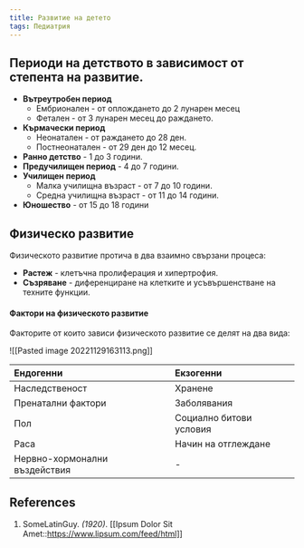 ```yaml
---
title: Развитие на детето
tags: Педиатрия 
---
```


## Периоди на детството в зависимост от степента на развитие. 
- **Вътреутробен период**
	- Ембрионален - от оплождането до 2 лунарен месец
	- Фетален - от 3 лунарен месец до раждането.
- **Кърмачески период**
	- Неонатален - от раждането до 28 ден.
	- Постнеонатален - от 29 ден до 12 месец.
- **Ранно детство** - 1 до 3 години.
- **Предучилищен период** - 4 до 7 години.
- **Училищен период**
	- Малка училищна възраст - от 7 до 10 години.
	- Средна училищна възраст - от 11 до 14 години.
- **Юношество** - от 15 до 18 години

## Физическо развитие
Физическото развитие протича в два взаимно свързани процеса:
- **Растеж** - клетъчна пролиферация и хипертрофия.
- **Съзряване** - диференциране на клетките и усъвършенстване на техните функции.

#### Фактори на физическото развитие
Факторите от които зависи физическото развитие се делят на два вида:

![[Pasted image 20221129163113.png]]

| **Ендогенни**                 | **Екзогенни**           |
|:----------------------------- |:----------------------- |
| Наследственост                | Хранене                 |
| Пренатални фактори            | Заболявания             |
| Пол                           | Социално битови условия |
| Раса                          | Начин на отглеждане     |
| Нервно-хормонални въздействия |        -                 |

## References
1. SomeLatinGuy. *(1920)*. [[Ipsum Dolor Sit Amet::https://www.lipsum.com/feed/html]]
